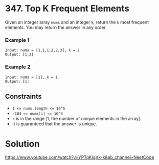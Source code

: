 # 347. Top K Frequent Elements

Given an integer array `nums` and an integer `k`,
return the `k` most frequent elements. You may return
the answer in any order.

### Example 1
```
Input: nums = [1,1,1,2,2,3], k = 2
Output: [1,2]
```

### Example 2
```
Input: nums = [1], k = 1
Output: [1]
```

## Constraints 
* `1 <= nums.length <= 10^5`
* `-104 <= nums[i] <= 10^4`
* `k` is in the range [1, the number of unique elements in the array].
* It is guaranteed that the answer is unique.

# Solution 
https://www.youtube.com/watch?v=YPTqKIgVk-k&ab_channel=NeetCode

